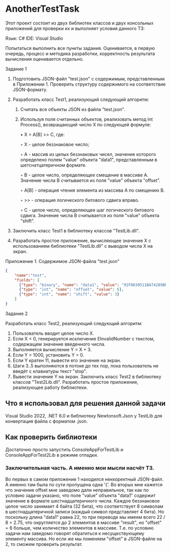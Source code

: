 # AnotherTestTask

Этот проект состоит из двух библиотек классов и двух консольных приложений для проверки их и выполняет условия данного ТЗ:

Язык: C#
IDE: Visual Studio

Попытаться выполнить все пункты задания. Оценивается, в первую очередь, процесс и методика разработки, корректность результата вычисления оценивается отдельно.

Задание 1

1.	Подготовить JSON-файл "test.json" с содержимым, представленным в Приложении 1. Проверить структуру содержимого на соответствие JSON-формату.
2.	Разработать класс Test1, реализующий следующий алгоритм:
       1. Считать все объекты JSON из файла "test.json".
       2. Используя поля считанных объектов, реализовать метод int Process(), возвращающий число X по следующей формуле:
          
          • X = A[B] >> C, где:
          
            ◦ X - целое беззнаковое число;
          
            ◦ A - массив из целых беззнаковых чисел, значение которого определено полем "value" объекта "data1", представленным в шетснатцатеричном формате.
          
            ◦ B - целое число, определяющее смещение в массиве A. Значение числа B считывается из поля "value" объекта "offset".
          
            ◦ A[B] - операция чтения элемента из массива A по смещению B.
          
            ◦ >> - операция логического битового сдвига вправо.
          
            ◦ С - целое число, определяющее шаг логического битового сдвига. Значение числа B считывается из поля "value" объекта "shift".
          
4.	Заключить класс Test1 в библиотеку классов "TestLib.dll".
5.	Разработать простое приложение, вычисляющее значение X с использованием библиотеки "TestLib.dll" с выводом числа X на экран.

Приложение 1. Содержимое JSON-файла "test.json"

```json
{
    "name":"test",
    "fields": [
      {"type": "binary", "name": "data1", "value": "91F0830511BA74289BB00162"},
      {"type": "int", "name": "offset", "value": 6},
      {"type": "int", "name": "shift", "value": 3}
    ]
}
```

Задание 2

Разработать класс Test2, реализующий следующий алгоритм:
1.	Пользователь вводит целое число X.
2.	Если X < 0, генерируется исключение EInvalidNumber с текстом, содержащем значение введенного числа.
3.	Выполняется вычисление Y = X + 3.
4.	Если Y > 1000, установить Y = 0.
5.	Если Y кратен 11, вывести его значение на экран.
6.	Шаги 3..5 выполняются в потоке до тех пор, пока пользователь не введёт с клавиатуры текст "stop".
7.	Вывести значение Y на экран.
Заключить класс Test2 в библиотеку классов "Test2Lib.dll".
Разработать простое приложение, реализующее работу библиотеки.

## Что я использовал для решения данной задачи

Visual Studio 2022, .NET 6.0 и библиотеку Newtonsoft.Json у TestLib для конвертация файла с форматом .json.

## Как проверить библиотеки

Достаточно просто запустить ConsoleAppForTestLib и ConsoleAppForTest2Lib в режиме отладки.

### Заключительная часть. А именно мои мысли насчёт ТЗ.

Во первых в самом приложение 1 находился неккоректный JSON-файл. А именно там была по сути пропущена одна '{'.
Во вторых мне кажется что значение offset мне заведомо дали неправильное, так как по условию задачи указано, что поле "value" объекта "data1" содержит значение в формате шестнадцатеричного числа. Каждое беззнаковое целое число занимает 4 байта (32 бита), что соответствует 8 символам в шестнадцатеричной записи (каждый символ представляет 4 бита). Но поскольку длина "data1" равна 22, то при переводе мы имеем всего 22 / 8 = 2.75, что округляется до 2 элементов в массиве "result", но "offset" = 6 больше, чем количество элементов в массиве. Т.е. по условию задачи нам заведомо говорят обратиться к несуществующему элементу массива. Но если же мы поменяем "offset" в JSON-файле на 2, то сможем проверить результат.
